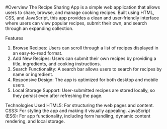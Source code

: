 #Overview
The Recipe Sharing App is a simple web application that allows users to share, browse, and manage cooking recipes. Built using HTML, CSS, and JavaScript, this app provides a clean and user-friendly interface where users can view popular recipes, submit their own, and search through an expanding collection.

Features
1. Browse Recipes: Users can scroll through a list of recipes displayed in an easy-to-read format.
2. Add New Recipes: Users can submit their own recipes by providing a title, ingredients, and cooking instructions.
3. Search Functionality: A search bar allows users to search for recipes by name or ingredient.
4. Responsive Design: The app is optimized for both desktop and mobile users.
5. Local Storage Support: User-submitted recipes are stored locally, so they persist even after refreshing the page.

Technologies Used
HTML5: For structuring the web pages and content.
CSS3: For styling the app and making it visually appealing.
JavaScript (ES6): For app functionality, including form handling, dynamic content rendering, and local storage.
